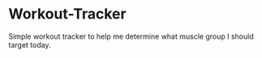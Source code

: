 # Workout-Tracker
Simple workout tracker to help me determine what muscle group I should target today.
